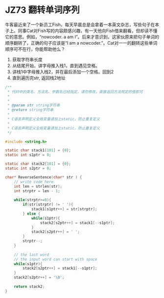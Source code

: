 # JZ73 翻转单词序列

牛客最近来了一个新员工Fish，每天早晨总是会拿着一本英文杂志，写些句子在本子上。同事Cat对Fish写的内容颇感兴趣，有一天他向Fish借来翻看，但却读不懂它的意思。例如，“nowcoder. a am I”。后来才意识到，这家伙原来把句子单词的顺序翻转了，正确的句子应该是“I am a nowcoder.”。Cat对一一的翻转这些单词顺序可不在行，你能帮助他么？  

1. 获取字符串长度
2. 从结尾开始，讲字母推入栈1，直到遇见空格。
3. 讲栈1中字母推入栈2，并在最后添加一个空格。回到2
4. 直到遍历完str, 返回栈2地址

```c
/**
 * 代码中的类名、方法名、参数名已经指定，请勿修改，直接返回方法规定的值即可
 *
 * 
 * @param str string字符串 
 * @return string字符串
 *
 * C语言声明定义全局变量请加上static，防止重复定义
 *
 * C语言声明定义全局变量请加上static，防止重复定义
 */

#include <string.h>

static char stack1[101] = {0}; 
static int s1ptr = 0; 

static char stack2[101] = {0}; 
static int s2ptr = 0; 

char* ReverseSentence(char* str ) {
    // write code here
    int len = strlen(str);
    int strptr = len - 1; 
    
    while(strptr>=0){
        if(str[strptr] != ' '){
            stack1[s1ptr++] = str[strptr];
        } else {
            while(s1ptr){
                stack2[s2ptr++] = stack1[--s1ptr];
            }
            stack2[s2ptr++] = ' '; 
        }
        strptr--;
    }
    
    // the last word 
    // the input word can start with space
    while(s1ptr){
        stack2[s2ptr++] = stack1[--s1ptr];
    }
    stack2[s2ptr++] = '\0'; 
    
    return stack2; 
}
```
